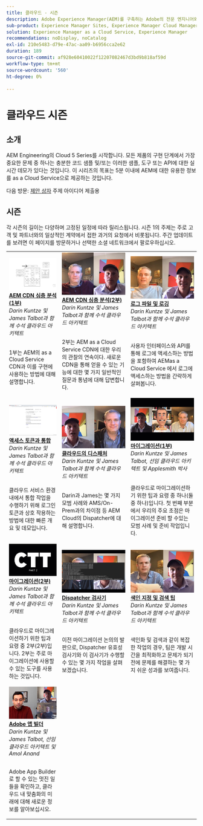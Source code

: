 ```yaml
---
title: 클라우드 - 시즌
description: Adobe Experience Manager(AEM)를 구축하는 Adobe의 전문 엔지니어와 이를 제공하는 전문 서비스로부터 as a Cloud Service에 대해 알아봅니다.
sub-product: Experience Manager Sites, Experience Manager Cloud Manager, Experience Manager Assets
solution: Experience Manager as a Cloud Service, Experience Manager
recommendations: noDisplay, noCatalog
exl-id: 210e5483-d79e-47ac-aa09-b6956cca2e62
duration: 189
source-git-commit: af928e60410022f12207082467d3bd9b818af59d
workflow-type: tm+mt
source-wordcount: '560'
ht-degree: 0%

---
```


# 클라우드 시즌

## 소개

AEM Engineering의 Cloud 5 Series를 시작합니다. 모든 제품의 구현 단계에서 가장 중요한 문제 중 하나는 충분한 코드 샘플 및/또는 이러한 샘플, 도구 또는 API에 대한 실시간 데모가 있다는 것입니다. 이 시리즈의 목표는 5분 이내에 AEM에 대한 유용한 정보를 as a Cloud Service으로 제공하는 것입니다.

다음 방문: [제안 상자](https://forms.office.com/r/74P5Xz4UH0) 주제 아이디어 제출용

## 시즌

각 시즌의 길이는 다양하며 고정된 일정에 따라 릴리스됩니다. 시즌 1의 주제는 주로 고객 및 파트너와의 일상적인 계약에서 접한 과거의 요청에서 비롯됩니다. 주간 업데이트를 보려면 이 페이지를 방문하거나 선택한 소셜 네트워크에서 팔로우하십시오.

<table>
  <tr>
   <td>
      <a href="./cloud5-aem-cdn-part1.md">
      <img alt="AEM CDN 1부" src="./imgs/001-thumb.png"/>
      </a>
      <div>
         <a href="./cloud5-aem-cdn-part1.md"><strong>AEM CDN 심층 분석(1부)</strong></a>         
         <br/><em>Darin Kuntze 및 James Talbot과 함께 수석 클라우드 아키텍트</em>
      </div>
      <p>
        <br/>
         1부는 AEM의 as a Cloud Service CDN과 이를 구현에 사용하는 방법에 대해 설명합니다.
      </p>
     </td>   
     <td>
      <a href="./cloud5-aem-cdn-part2.md">
         <img alt="AEM CDN 2부" src="./imgs/002-thumb.png"/>
      </a>
      <div>
         <a href="./cloud5-aem-cdn-part2.md"><strong>AEM CDN 심층 분석(2부)</strong></a>
         <br/><em>Darin Kuntze 및 James Talbot과 함께 수석 클라우드 아키텍트</em>
      </div>
      <p>
        <br/>
         2부는 AEM as a Cloud Service CDN에 대한 우리의 관찰의 연속이다. 새로운 CDN을 통해 얻을 수 있는 기능에 대한 몇 가지 일반적인 질문과 통념에 대해 답변합니다.
      </p>
   </td>
     <td>
        <a href="./cloud5-aem-log-files.md">
            <img alt="로그 파일 및 로깅" src="./imgs/003-thumb.png"/>
        </a>
      <div>
         <a href="./cloud5-aem-log-files.md"><strong>로그 파일 및 로깅</strong></a>
         <br/><em>Darin Kuntze 및 James Talbot과 함께 수석 클라우드 아키텍트</em>
      </div>
      <p>
        <br/>
         사용자 인터페이스와 API를 통해 로그에 액세스하는 방법을 포함하여 AEMas a Cloud Service 에서 로그에 액세스하는 방법을 간략하게 살펴봅니다.
      </p>
   </td> 
  </tr>
  <tr>
   <td>
        <a href="./cloud5-getting-login-token-integrations.md">
            <img alt="액세스 토큰" src="./imgs/004-thumb.png"/>
        </a>
      <div>
        <a href="./cloud5-getting-login-token-integrations.md"><strong>액세스 토큰과 통합</strong></a>        
         <br/><em>Darin Kuntze 및 James Talbot과 함께 수석 클라우드 아키텍트</em>
      </div>
      <p>
        <br/>
         클라우드 서비스 환경 내에서 통합 작업을 수행하기 위해 로그인 토큰과 상호 작용하는 방법에 대한 빠른 개요 및 데모입니다.
      </p>
     </td>   
     <td>
      <a href="./cloud5-aem-dispatcher-cloud.md">
      <img alt="클라우드의 Dispatcher" src="./imgs/005-thumb.png"/>
       </a>  
      <div>
        <a href="./cloud5-aem-dispatcher-cloud.md"><strong>클라우드의 디스패처</strong></a>
         <br/><em>Darin Kuntze 및 James Talbot과 함께 수석 클라우드 아키텍트</em>
      </div>
      <p>
        <br/>
        Darin과 James는 몇 가지 모범 사례와 AMS/On-Prem과의 차이점 등 AEM Cloud의 Dispatcher에 대해 설명합니다. 
      </p>
   </td>
     <td>
        <a href="./cloud5-aem-content-migration-part-1.md">
            <img alt="마이그레이션(1부)" src="./imgs/006-thumb.png"/>
        </a>
      <div>
         <a href="./cloud5-aem-content-migration-part-1.md"><strong>마이그레이션(1부)</strong></a>
         <br/><em>Darin Kuntze 및 James Talbot, 선임 클라우드 아키텍트 및 Applesmith 박사</em>
      </div>
      <p>
        <br/>
         클라우드로 마이그레이션하기 위한 팁과 요령 중 하나(둘 중 하나)입니다. 첫 번째 부분에서 우리의 주요 초점은 마이그레이션 준비 할 수있는 모범 사례 및 준비 작업입니다.
      </p>
   </td> 
  </tr>
<tr>
   <td>
        <a href="./cloud5-aem-content-migration-part-2.md">
            <img alt="마이그레이션(2부)" src="./imgs/007-thumb.png"/>
        </a>
      <div>
        <a href="./cloud5-aem-content-migration-part-2.md"><strong>마이그레이션(2부)</strong></a>     
         <br/><em>Darin Kuntze 및 James Talbot과 함께 수석 클라우드 아키텍트</em>
      </div>
      <p>
        <br/>
         클라우드로 마이그레이션하기 위한 팁과 요령 중 2부(2부)입니다. 2부는 주로 마이그레이션에 사용할 수 있는 도구를 사용하는 것입니다.
      </p>
     </td>   
     <td>
        <a href="./cloud5-aem-dispatcher-validator.md">
            <img alt="Dispatcher 검사기" src="./imgs/008-thumb.png"/>
        </a>
      <div>
         <a href="./cloud5-aem-dispatcher-validator.md"><strong>Dispatcher 검사기</strong></a>
         <br/><em>Darin Kuntze 및 James Talbot과 함께 수석 클라우드 아키텍트</em>
      </div>
      <p>
        <br/>
         이전 마이그레이션 논의의 발판으로, Dispatcher 유효성 검사기와 이 검사기가 수행할 수 있는 몇 가지 작업을 살펴보겠습니다.
      </p>
   </td>
     <td>
        <a href="./cloud5-aem-search-and-indexing.md">
            <img alt="색인 지정 및 검색 팁" src="./imgs/009-thumb.png"/>
        </a>
      <div>
         <a href="./cloud5-aem-search-and-indexing.md"><strong>색인 지정 및 검색 팁</strong></a>
         <br/><em>Darin Kuntze 및 James Talbot과 함께 수석 클라우드 아키텍트</em>
      </div>
      <p>
        <br/>
         색인화 및 검색과 같이 복잡한 작업의 경우, 팀은 개발 시간을 최적화하고 문제가 되기 전에 문제를 해결하는 몇 가지 쉬운 성과를 보여줍니다.
      </p>
   </td> 
  </tr>
    <tr>
        <td>
            <a href="./cloud5-adobe-app-builder.md">
                <img alt="Adobe 앱 빌더" src="./imgs/010-thumb.png"/>
            </a>
            <div>
                <a href="./cloud5-adobe-app-builder.md"><strong>Adobe 앱 빌더</strong></a><br/>        
                <em>Darin Kuntze 및 James Talbot, 선임 클라우드 아키텍트 및 Amol Anand</em>
            </div>
            <p><br/>
                Adobe App Builder로 할 수 있는 멋진 일들을 확인하고, 클라우드 내 맞춤화의 미래에 대해 새로운 정보를 알아보십시오.
            </p>
        </td>
        <td></td>
        <td></td>
    </tr>
</table>
